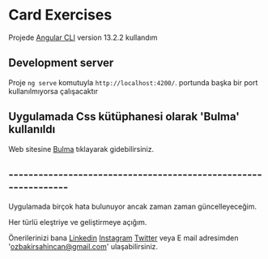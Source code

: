 # Card Exercises

Projede [Angular CLI](https://github.com/angular/angular-cli) version 13.2.2 kullandım

## Development server

Proje `ng serve` komutuyla `http://localhost:4200/`. portunda başka bir port kullanılmıyorsa çalışacaktır


## Uygulamada Css kütüphanesi olarak 'Bulma' kullanıldı

Web sitesine [Bulma](https://bulma.io/) tıklayarak gidebilirsiniz.


## ---------------------------------------------------------------
Uygulamada birçok hata bulunuyor ancak zaman zaman güncelleyeceğim.

Her türlü eleştriye ve geliştirmeye açığım. 

Önerilerinizi bana 
[Linkedin](https://www.linkedin.com/in/%C5%9Fahincan-%C3%B6zbak%C4%B1r-19554aa1/)
[Instagram](https://www.instagram.com/sahincanozbakir/)
[Twitter](https://twitter.com/SahincanR)
veya E mail adresimden 'ozbakirsahincan@gmail.com' ulaşabilirsiniz.

